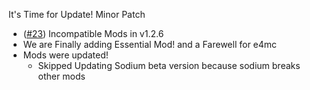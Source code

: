It's Time for Update! Minor Patch
- ([#23](https://github.com/OptiNa-Team/OptiNa-Reborn/issues/23)) Incompatible Mods in v1.2.6
- We are Finally adding Essential Mod! and a Farewell for e4mc
- Mods were updated!
  - Skipped Updating Sodium beta version because sodium breaks other mods
